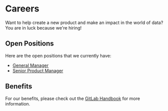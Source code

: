 # Careers

Want to help create a new product and make an impact in the world of data? You are in luck because we're hiring!

## Open Positions

Here are the open positions that we currently have:

- [General Manager](https://boards.greenhouse.io/gitlab/jobs/4059274002)
- [Senior Product Manager](https://boards.greenhouse.io/gitlab/jobs/4059265002)

## Benefits

For our benefits, please check out the [GitLab Handbook](https://about.gitlab.com/handbook/benefits/) for more information.
